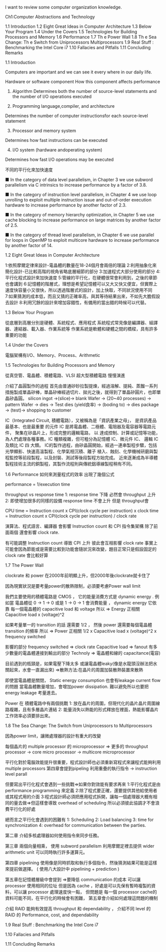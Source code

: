 I want to review some computer organization knowledge.



Ch1:Computer Abstractions and Technology


1.1 Introduction 
1.2 Eight Great Ideas in Computer Architecture 
1.3 Below Your Program 
1.4 Under the Covers 
1.5 Technologies for Building Processors and Memory 
1.6 Performance 
1.7 Th e Power Wall 
1.8 Th e Sea Change: Th e Switch from Uniprocessors 
Multiprocessors 
1.9 Real Stuff : Benchmarking the Intel Core i7 
1.10 Fallacies and Pitfalls 
1.11 Concluding Remarks 


1.1 Introduction 

Computers are important and we can see it every where in our daily life.



Hardware or software component How this component affects performance

1. Algorithm Determines both the number of source-level statements and the number of I/O operations executed


2. Programming language,compiler, and architecture

Determines the number of computer instructionsfor each source-level statement


3. Processor and memory system

Determines how fast instructions can be executed 

4. I/O system (hardware andoperating system)

Determines how fast I/O operations may be executed

不同的平行化來加快速度

■ In the category of data level parallelism, in Chapter 3 we use subword
parallelism via C intrinsics to increase performance by a factor of 3.8.

■ In the category of instruction level parallelism, in Chapter 4 we use loop
unrolling to exploit multiple instruction issue and out-of-order execution
hardware to increase performance by another factor of 2.3.

■ In the category of memory hierarchy optimization, in Chapter 5 we use
cache blocking to increase performance on large matrices by another factor
of 2.5.

■ In the category of thread level parallelism, in Chapter 6 we use parallel for
loops in OpenMP to exploit multicore hardware to increase performance by
another factor of 14.





1.2 Eight Great Ideas in Computer Architecture 

1:依照摩爾定律來設計-電晶體的數量在18-24個月會兩倍的理論
2:利用抽象化來簡化設計-已比較高階的視角省略底層細節的部分
3:加速程式大部分使用的部分
4:平行化程式設計來加快速度
5:管線的平行化，在硬體很常會利用到，之後的章節也會講到
6:記憶體的階層式，理想是希望記憶體可以又大又快又便宜，但實際上速度快容量小又很快，所以透過階層式的設計，加上快取，不同狀況使用不同  
7:如果猜測的成本低，而且又猜的正確率高，與其等待結果出來，不如先大膽假設去設計
8:利用冗餘的設計來增加容錯性，有備用的當出錯的時候可以代替。




1.3 Below Your Program 

從底層到高層分別是硬體、系統程式、應用程式
系統程式常見像是編譯器、組譯器、連結器、載入器、作業系統等
作業系統是軟體和硬體之間的橋樑，具有許多重要的功能



1.4 Under the Covers 

電腦架構有I/O、Memory、Process、Arithmetic 


1.5 Technologies for Building Processors and Memory 

從真空管、電晶體、積體電路、VLSI 超大型積體電路 慢慢演進

介紹了晶圓製作的過程
首先由普通矽砂拉製提煉，經過溶解、提純、蒸餾一系列措施製成單晶矽棒，單晶矽棒經過切片、拋光之後，就得到了單晶矽圓片，也即單晶矽晶圓。
silicon ingot ->(slice)-> blank Wafer -> (20~40 processes) -> pattern  Wafer -> dies -> Test dies (yield良率) 
-> (boding to) -> dies package -> (test)-> shopping to customer

IC（Integrated Circuit, 積體電路），又被稱為是「資訊產業之母」， 是資訊產品最基本、也是最重要 的元件
IC 是將電晶體、二極體、電阻器及電容器等電路元件， 聚集在矽晶片上，形成完整的邏輯電路， 以
達成控制、計算或記憶等功能，為人們處理各種事務。IC 種類複雜，但可粗分為記憶體 IC、微元件 IC、
邏輯 IC及類比 IC 四 大類。
IC的製作過程，由矽晶圓開始，經過一連串製程步驟，包括光學顯影、快速高溫製程、化學氣相沉積、離子
植入、蝕刻、化學機械研磨與製程監控等前段製程，以及封裝、測試等後段製程方始完成。
近來逐漸成為半導體製程技術主流的銅製程，其製作流程則與傳統鋁導線製程稍有不同。


1.6 Performance 
如何來測量程式的效率 出現了幾個公式

 performance = 1/execution time

 throughput vs response time 
 1: response time 下降 必然會 throughput 上升
 2: 即使增加很多的同樣的設備 response time 不會上升 但是 throughput會 

CPU time 
= Instruction count x CPI(clock cycle per instruction) x clock time  
= Instruction count x CPI(clock cycle per instruction) / clock rate

演算法、程式語言、編譯器 會影響 Instruction count 和 CPI  指令集架構 除了前面兩個 還會影響 clock rate.

有可能調整 Instruction count 導致 CPI 上升 彼此會互相影響
clock rate 事實上可能會因為節能或是需要比較到功能會隨狀況來改變，題目正常只是假設固定的clock rate 會比較好算





1.7 The Power Wall 

clockrate 和 power 在2000年前明顯上升，但2000年後clockrate就卡住了

因為現實狀況是要考量power的散熱限制，必須要考慮Power wall limit 

我們主要使用的積體電路是 CMOS ， 它的能量消費方式是 dynamic energy . 
例如當 電晶體從 0 -> 1 -> 0  或是 1 -> 0 -> 1  會消費能量 ， 
dynamic energy 它依靠 每一個電晶體的 capacitive load 和 voltage
所以 => Energy 正相關 Capacitive load x (voltage)^2

如果考量單一的 transition 的話 還需要 1/2 ， 然後 power 還需要每個電晶體 transition 的頻率
所以 => Power 正相關 1/2 x Capacitive load x (voltage)^2 x frequency switched

影響的部分
frequency switched => clock rate
Capacitive load => fanout 有多少數量的電晶體連接到輸出的部分
Technoly => 電晶體和線的 capacitance(電容)

目前遇到的瓶頸是，如果電壓下降太多 或讓電晶體leaky(像是水龍頭沒辦法把水關起來，水會一直漏出來)
=>散熱方法:在晶片的周圍加裝散熱裝置來散熱

即使當電晶體是關閉， Static energy consumption 也會有leakage current flow 的問題
當電晶體數量增加，會增加power dissipation. 難以避免所以也要把energy leakage 考量進去。

Power 在 積體電路中有兩個挑戰
1: 放在晶片的周圍，但現代化的晶片晶片周圍線路複雜，且有多層晶片連結
2: 能量消失以熱能的形式釋放在裡面，熱能影響晶片工作效率必須要排出來。



1.8 The Sea Change: The Switch from Uniprocessors to Multiprocessors 

因為power limit，讓微處理器的設計有重大的改變

每個晶片的 multiple processor 的 microprocessor => 更多的 throughput
processor -> core
micro processor -> multicore microprocessor

平行化對於電腦效能提升很重要，程式設計師也必須重新寫程式來讓程式能夠利用multiple processors
第四章會提到pipeling 利用重疊的執行指令 -> instruction level parall

但要寫出平行化程式會遇到一些挑戰=>如果你對效能有要求再來
1:平行化程式是由performance programming 來定義
2:除了程式要正確，還要提供其他給使用者或其程式用的介面
3:程式設計師必須把應用程式拆開，讓每一個處理器大概有相同的量去做=>但這樣會導致 overhead of scheduling
所以必須彼此協調才不會浪費平行化的好處

總而言之平行化會遇到的困難有
1: Scheduling 2: Load balancing 3: time for synchronization 4: overhead for communication between the parties.

第二章 介紹多核處理器如何使用指令來同步任務。

第三章  兩個向量相乘， 使用 subword parallelism 利用摩爾定裡去提供 wider arithmetic unit 可以同時執行許多運算元。

第四章 pipelining 使用像是同時抓取和執行多個指令，然後猜測結果可能是這樣來提前做選擇。 ( 使用八大設計中 pipelining + prediction )

第五章在記憶體層級中會提到 =>要降低 communication 的成本 可以讓 processor 使用相同的位址
但是因為 cache ，好處是可以先保有暫時複製的資料，可以讓 processor 處理速度快一點， 但問題是
每一個 processor cache的資料可能不同，在平行化的時候會有困難， 第五章會介紹如何處理這問題的機制

介紹 RAID 能夠有效提高 throughput 和 dependability ， 介紹不同 level 的 RAID 的 Performance, cost, and dependability







1.9 Real Stuff : Benchmarking the Intel Core i7 

1.10 Fallacies and Pitfalls 

1.11 Concluding Remarks 